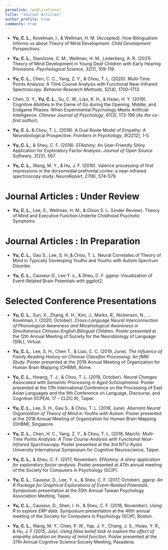 ```yaml
---
permalink: /publications/
title: "Journal Articles"
author_profile: true
comments: true
---
```


- **Yu, C. L.**, Kovelman, I., & Wellman, H. M. (Accepted). How Bilingualism Informs us about Theory of Mind Development. *Child Development Perspectives*.

- **Yu, C. L.**, Stanzione, C. M., Wellman, H. M., Lederberg, A. R. (2021). Theory of Mind Development in Young Deaf Children with Early Hearing Provisions. *Psychological Science*, *32*(1), 109-119.

- **Yu, C. L.**, Chen, C. C., Yang, Z. Y., & Chou, T. L. (2020). Multi-Time Points Analysis: A Time Course Analysis with Functional Near-Infrared Spectroscopy. *Behavior Research Methods*, *52*(4), 1700–1713.

- Chen, D. Y., **Yu, C. L.**, Su, C. W., Liao, K. H., & Hsiao, H. Y. (2019). Cognitive Abilities in the Game of Go during the Opening, Middle, and Endgame Phases: When Experimental Psychology Meets Artificial Intelligence. *Chinese Journal of Psychology*, *61*(3), 173-196 (*As the co-first author*).

- **Yu, C. L.** & Chou, T. L. (2018). A Dual Route Model of Empathy: A Neurobiological Prospective. *Frontiers in Psychology*, *9*(2212), 1-5.

- **Yu, C. L.**, & Sheu, C. F. (2018). EFAshiny: An User-Friendly Shiny Application for Exploratory Factor Analysis. *Journal of Open Source Software*, *3*(22), 567.
- **Yu, C. L.**, Wang, M. Y., & Hu, J. F. (2016). Valence processing of first impressions in the dorsomedial prefrontal cortex: a near-infrared spectroscopy study. *NeuroReport*, *27*(8), 574-579.

Journal Articles : Under Review
=====

- **Yu, C. L.**, Lee, S., Wellman, H. M., & Olson S. L. (Under Review). Theory of Mind and Executive Function Underlie Childhood Psychotic Symptoms.

Journal Articles : In Preparation
=====

- **Yu, C. L.**, Gau S., Lee, S. H.,& Chou, T. L. Neural Correlates of Theory of Mind in Typically Developing Youths and Youths with Autism Spectrum Disorder.

- **Yu, C. L.**, Causeur D., Lee Y. s., & Sheu, C. F. ggerp: Visualization of Event-Related Brain Potentials with ggplot2.


Selected Conference Presentations
=====
- **Yu, C. L.**, Sun, X., Zhang, K. H., Kim, J., Marks, R., Nickerson, N., … Kovelman, I. (2020, October). *Cross-Language Neural Interconnection of Phonological Awareness and Morphological Awareness in Simultaneous Chinese-English Bilingual Children.* Poster presented at the 12th Annual Meeting of Society for the Neurobiology of Language (SNL), Virtual.

- **Yu, C. L.**, Lee, S. H., Chen T., & Liao, C. C. (2019, June). *The Influence of Family Reading History on Chinese Classifier Processing: An fMRI Study.* Poster presented at the 2019 Annual Meeting of Organization for Human Brain Mapping (OHBM), Rome.

- **Yu, C. L.**, Hwang, T. J., & Chou, T. L. (2018, October). *Neural Changes Associated with Semantic Processing in Aged Schizophrenia.* Poster presented at the 17th International Conference on the Processing of East Asian Languages and the 9th Conference on Language, Discourse, and Cognition (ICPEAL 17 – CLDC 9), Taipei.

- **Yu, C. L.**, Lee, S. H., Gau S., & Chou, T. L. (2018, June). *Aberrant Neural Organization of Theory of Mind in Youths with Autism.* Poster presented at the 2018 Annual Meeting of Organization for Human Brain Mapping (OHBM), Singapore.

- **Yu, C. L.**, Chen, H. C., Yang, Z. Y., & Chou, T. L. (2018, March). *Multi-Time Points Analysis: A Time Course Analysis with Functional Near-Infrared Spectroscopy.* Poster presented at the 3rd NTU-Kyoto University International Symposium for Cognitive Neuroscience, Taipei.

- **Yu, C. L.**, & Sheu, C. F. (2017, November). *EFAshiny: A shiny application for exploratory factor analysis.* Poster presented at 47th annual meeting of the Society for Computers in Psychology (SCiP).

- **Yu, C. L.**, Causeur, D., Lee, Y. s., & Sheu, C. F. (2017, October). *ggerp: An R Package for Graphical Explorations of Event-Related Potentials.* Symposium presentation at the 55th Annual Taiwan Psychology Association Meeting, Taipei.

- **Yu, C. L.**, Causeur, D., Shen, I. H., & Sheu, C. F. (2016, November). *Using R to explore ERP data.* Symposium presentation at the 46th annual meeting of the Society for Computers in Psychology (SCiP), Boston.

- **Yu, C. L.**, Wang, M. Y., Chen, P. W., Yap, J. Y., Chang, J. S., Hsiao, Y. R., & Hu, J. F (2015, July). *Using false belief task to explore the effect of empathy situation on theory of mind function.* Poster presented at the 37th Annual Cognitive Science Society Meeting, Pasadena.
